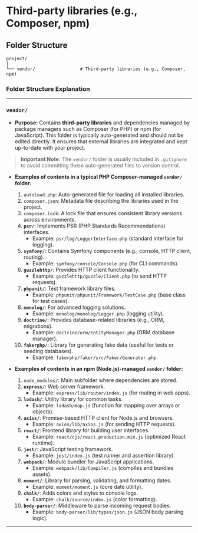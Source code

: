 # Third-party libraries (e.g., Composer, npm)

## Folder Structure

```
project/
│
└── vendor/                 # Third-party libraries (e.g., Composer, npm)
```


### **Folder Structure Explanation**

* * *

### **`vendor/`**

- **Purpose:** Contains **third-party libraries** and dependencies managed by package managers such as Composer (for PHP) or npm (for JavaScript). This folder is typically auto-generated and should not be edited directly. It ensures that external libraries are integrated and kept up-to-date with your project.

>**Important Note:** The `vendor/` folder is usually included in `.gitignore` to avoid committing these auto-generated files to version control.

- **Examples of contents in a typical PHP Composer-managed `vendor/` folder:**
    1.  `autoload.php`: Auto-generated file for loading all installed libraries.
    2.  `composer.json`: Metadata file describing the libraries used in the project.
    3.  `composer.lock`: A lock file that ensures consistent library versions across environments.
    4.  **`psr/`**: Implements PSR (PHP Standards Recommendations) interfaces.
        - Example: `psr/log/LoggerInterface.php` (standard interface for logging).
    5.  **`symfony/`**: Contains Symfony components (e.g., console, HTTP client, routing).
        - Example: `symfony/console/Console.php` (for CLI commands).
    6.  **`guzzlehttp/`**: Provides HTTP client functionality.
        - Example: `guzzlehttp/guzzle/Client.php` (to send HTTP requests).
    7.  **`phpunit/`**: Test framework library files.
        - Example: `phpunit/phpunit/Framework/TestCase.php` (base class for test cases).
    8.  **`monolog/`**: For advanced logging solutions.
        - Example: `monolog/monolog/Logger.php` (logging utility).
    9.  **`doctrine/`**: Provides database-related libraries (e.g., ORM, migrations).
        - Example: `doctrine/orm/EntityManager.php` (ORM database manager).
    10. **`fakerphp/`**: Library for generating fake data (useful for tests or seeding databases).
        - Example: `fakerphp/faker/src/Faker/Generator.php`.

- **Examples of contents in an npm (Node.js)-managed `vendor/` folder:**
    1.  `node_modules/`: Main subfolder where dependencies are stored.
    2.  **`express/`**: Web server framework.
        - Example: `express/lib/router/index.js` (for routing in web apps).
    3.  **`lodash/`**: Utility library for common tasks.
        - Example: `lodash/map.js` (function for mapping over arrays or objects).
    4.  **`axios/`**: Promise-based HTTP client for Node.js and browsers.
        - Example: `axios/lib/axios.js` (for sending HTTP requests).
    5.  **`react/`**: Frontend library for building user interfaces.
        - Example: `react/cjs/react.production.min.js` (optimized React runtime).
    6.  **`jest/`**: JavaScript testing framework.
        - Example: `jest/index.js` (test runner and assertion library).
    7.  **`webpack/`**: Module bundler for JavaScript applications.
        - Example: `webpack/lib/Compiler.js` (compiles and bundles assets).
    8.  **`moment/`**: Library for parsing, validating, and formatting dates.
        - Example: `moment/moment.js` (core date utility).
    9.  **`chalk/`**: Adds colors and styles to console logs.
        - Example: `chalk/source/index.js` (color formatting).
    10. **`body-parser/`**: Middleware to parse incoming request bodies.
        - Example: `body-parser/lib/types/json.js` (JSON body parsing logic).

* * *